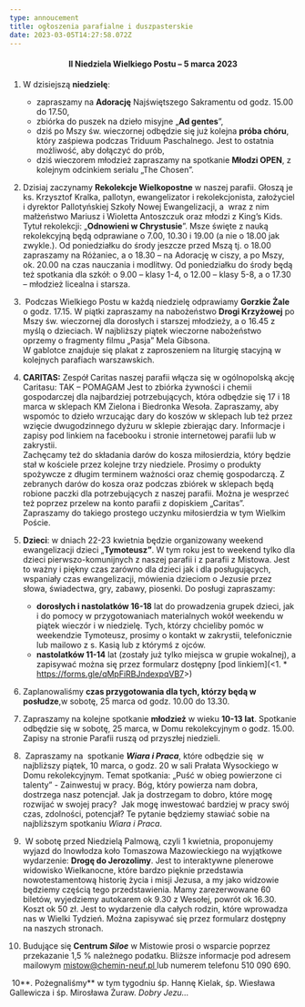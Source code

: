 ```yaml
---
type: annoucement
title: ogłoszenia parafialne i duszpasterskie
date: 2023-03-05T14:27:58.072Z
---
```

<!--StartFragment-->

<h4 style="text-align:center;">II Niedziela Wielkiego Postu – 5 marca 2023</h4>

1. W dzisiejszą **niedzielę**:

   * zapraszamy na **Adorację** Najświętszego Sakramentu od godz. 15.00 do 17.50,
   * zbiórka do puszek na dzieło misyjne „**Ad gentes**”,
   * dziś po Mszy św. wieczornej odbędzie się już kolejna **próba chóru**, który zaśpiewa podczas Triduum Paschalnego. Jest to ostatnia możliwość, aby dołączyć do prób,
   * dziś wieczorem młodzież zapraszamy na spotkanie **Młodzi OPEN**, z kolejnym odcinkiem serialu „The Chosen”.  
2. Dzisiaj zaczynamy **Rekolekcje Wielkopostne** w naszej parafii. Głoszą je ks. Krzysztof Kralka, pallotyn, ewangelizator i rekolekcjonista, założyciel i dyrektor Pallotyńskiej Szkoły Nowej Ewangelizacji, a  wraz z nim małżeństwo Mariusz i Wioletta Antoszczuk oraz młodzi z King’s Kids. Tytuł rekolekcji: „**Odnowieni w Chrystusie**”. Msze święte z nauką rekolekcyjną będą odprawiane o 7.00, 10.30 i 19.00 (a nie o 18.00 jak zwykle.). Od poniedziałku do środy jeszcze przed Mszą tj. o 18.00 zapraszamy na Różaniec, a o 18.30 – na Adorację w ciszy, a po Mszy, ok. 20.00 na czas nauczania i modlitwy. Od poniedziałku do środy będą też spotkania dla szkół: o 9.00 – klasy 1-4, o 12.00 – klasy 5-8, a o 17.30 – młodzież licealna i starsza.
3.  Podczas Wielkiego Postu w każdą niedzielę odprawiamy **Gorzkie Żale** o godz. 17.15. W piątki zapraszamy na nabożeństwo **Drogi Krzyżowej** po Mszy św. wieczornej dla dorosłych i starszej młodzieży, a o 16.45 z myślą o dzieciach. W najbliższy piątek wieczorne nabożeństwo oprzemy o fragmenty filmu „Pasja” Mela Gibsona.\
   W gablotce znajduje się plakat z zaproszeniem na liturgię stacyjną w kolejnych parafiach warszawskich.
4. **CARITAS:** Zespół Caritas naszej parafii włącza się w ogólnopolską akcję Caritasu: TAK – POMAGAM Jest to zbiórka żywności i chemii gospodarczej dla najbardziej potrzebujących, która odbędzie się 17 i 18 marca w sklepach KM Zielona i Biedronka Wesoła. Zapraszamy, aby wspomóc to dzieło wrzucając dary do koszów w sklepach lub też przez wzięcie dwugodzinnego dyżuru w sklepie zbierając dary. Informacje i zapisy pod linkiem na facebooku i stronie internetowej parafii lub w zakrystii.\
   Zachęcamy też do składania darów do kosza miłosierdzia, który będzie stał w kościele przez kolejne trzy niedziele. Prosimy o produkty spożywcze z długim terminem ważności oraz chemię gospodarczą. Z zebranych darów do kosza oraz podczas zbiórek w sklepach będą robione paczki dla potrzebujących z naszej parafii. Można je wesprzeć też poprzez przelew na konto parafii z dopiskiem „Caritas”.\
   Zapraszamy do takiego prostego uczynku miłosierdzia w tym Wielkim Poście.  
5. **Dzieci**: w dniach 22-23 kwietnia będzie organizowany weekend ewangelizacji dzieci „**Tymoteusz”**. W tym roku jest to weekend tylko dla dzieci pierwszo-komunijnych z naszej parafii i z parafii z Mistowa. Jest to ważny i piękny czas zarówno dla dzieci jak i dla posługujących, wspaniały czas ewangelizacji, mówienia dzieciom o Jezusie przez słowa, świadectwa, gry, zabawy, piosenki. Do posługi zapraszamy:

   * **dorosłych i nastolatków 16-18** lat do prowadzenia grupek dzieci, jak i do pomocy w przygotowaniach materialnych wokół weekendu w piątek wieczór i w niedzielę. Tych, którzy chcieliby pomóc w weekendzie Tymoteusz, prosimy o kontakt w zakrystii, telefonicznie lub mailowo z s. Kasią lub z którymś z ojców.
   * **nastolatków 11-14** lat (zostały już tylko miejsca w grupie wokalnej), a zapisywać można się przez formularz dostępny \[pod linkiem](<1. * <https://forms.gle/qMpFiRBJndexpqVB7>>) [](https://forms.gle/qMpFiRBJndexpqVB7)
6. Zaplanowaliśmy **czas przygotowania dla tych, którzy będą w posłudze**,w sobotę, 25 marca od godz. 10.00 do 13.30.
7. Zapraszamy na kolejne spotkanie **młodzież** w wieku **10-13 lat**. Spotkanie odbędzie się w sobotę, 25 marca, w Domu rekolekcyjnym o godz. 15.00. Zapisy na stronie Parafii ruszą od przyszłej niedzieli.
8.  Zapraszamy na  spotkanie ***Wiara i Praca***, które odbędzie się  w najbliższy piątek, 10 marca, o godz. 20 w sali Prałata Wysockiego w Domu rekolekcyjnym. Temat spotkania: „Puść w obieg powierzone ci talenty” - Zainwestuj w pracy. Bóg, który powierza nam dobra, dostrzega nasz potencjał. Jak ja dostrzegam to dobro, które mogę rozwijać w swojej pracy?  Jak mogę inwestować bardziej w pracy swój czas, zdolności, potencjał? Te pytanie będziemy stawiać sobie na najbliższym spotkaniu *Wiara i Praca*.
9.  W sobotę przed Niedzielą Palmową, czyli 1 kwietnia, proponujemy wyjazd do Inowłodza koło Tomaszowa Mazowieckiego na wyjątkowe wydarzenie: **Drogę do Jerozolimy**. Jest to interaktywne plenerowe widowisko Wielkanocne, które bardzo pięknie przedstawia nowotestamentową historię życia i misji Jezusa, a my jako widzowie będziemy częścią tego przedstawienia. Mamy zarezerwowane 60 biletów, wyjedziemy autokarem ok 9.30 z Wesołej, powrót ok 16.30. Koszt ok 50 zł. Jest to wydarzenie dla całych rodzin, które wprowadza nas w Wielki Tydzień. Można zapisywać się przez formularz dostępny na naszych stronach.
10. Budujące się **Centrum *Siloe*** w Mistowie prosi o wsparcie poprzez przekazanie 1,5 % należnego podatku. Bliższe informacje pod adresem mailowym [mistow@chemin-neuf.pl ](mailto:mistow@chemin-neuf.pl)lub numerem telefonu 510 090 690.

 10**. Pożegnaliśmy** w tym tygodniu śp. Hannę Kielak, śp. Wiesława Gallewicza i śp. Mirosława Żuraw. *Dobry Jezu…*

<!--EndFragment-->